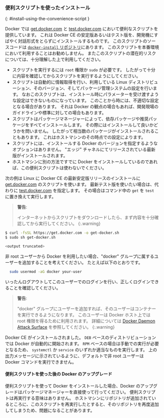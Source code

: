 <!-- This file is included in Docker CE or EE installation docs for Linux. -->

<!--
### Install using the convenience script
-->
### 便利スクリプトを使ったインストール
{: #install-using-the-convenience-script }

<!--
Docker provides convenience scripts at [get.docker.com](https://get.docker.com/)
and [test.docker.com](https://test.docker.com/) for installing edge and
testing versions of Docker CE into development environments quickly and
non-interactively. The source code for the scripts is in the
[`docker-install` repository](https://github.com/docker/docker-install).
**Using these scripts is not recommended for production
environments**, and you should understand the potential risks before you use
them:
-->
Docker では [get.docker.com](https://get.docker.com/) と [test.docker.com](https://test.docker.com/) において便利なスクリプトを提供しています。
これは Docker CE の安定版あるいはテスト版を、開発機にすばやく対話形式をとらずにインストールするものです。
このスクリプトのソースコードは [`docker-install` リポジトリ](https://github.com/docker/docker-install)にあります。
このスクリプトを本番環境において利用することはお勧めしません。
またこのスクリプトの潜在的リスクについては、十分理解した上で利用してください。

<!--
- The scripts require `root` or `sudo` privileges to run. Therefore,
  you should carefully examine and audit the scripts before running them.
- The scripts attempt to detect your Linux distribution and version and
  configure your package management system for you. In addition, the scripts do
  not allow you to customize any installation parameters. This may lead to an
  unsupported configuration, either from Docker's point of view or from your own
  organization's guidelines and standards.
- The scripts install all dependencies and recommendations of the package
  manager without asking for confirmation. This may install a large number of
  packages, depending on the current configuration of your host machine.
- The script does not provide options to specify which version of Docker to install,
  and installs the latest version that is released in the "edge" channel.
- Do not use the convenience script if Docker has already been installed on the
  host machine using another mechanism.
-->
- スクリプトを実行するには ``root`` 権限か ``sudo`` が必要です。
  したがって十分に内容を確認してからスクリプトを実行するようにしてください。
- スクリプトは自動的に情報取得を行い、利用している Linux ディストリビューション、そのバージョン、そしてパッケージ管理システムの設定を行います。
  なおこのスクリプトは、インストール時にパラメーターを受け渡すような設定はできないものになっています。
  このことから時には、不適切な設定となる場合があります。
  それは Docker の観点の場合もあれば、開発現場のガイドラインや標準に対しての場合もあります。
- スクリプトはパッケージマネージャーによって、依存パッケージや推奨パッケージをすべてインストールします。
  その際にはインストールして良いかどうかを問いません。
  したがって相当数のパッケージがインストールされることもあります。
  これはホストマシンのその時点での設定によります。
- スクリプトには、インストールする Docker のバージョンを指定するようなオプションはありません。
  "エッジ" チャネルにてリリースされている最新版がインストールされます。
- ホストマシンに別の方法ですでに Docker をインストールしているのであれば、この便利スクリプトは使わないでください。

<!--
This example uses the script at [get.docker.com](https://get.docker.com/) to
install the latest release of Docker CE on Linux. To install the latest
testing version, use [test.docker.com](https://test.docker.com/) instead. In
each of the commands below, replace each occurrence of `get` with `test`.
-->
次の例は Linux に Docker CE の最新安定版リリースのインストールに [get.docker.com](https://get.docker.com/) のスクリプトを使います。
最新テスト版を使いたい場合は、代わりに [test.docker.com](https://test.docker.com/) を指定します。
その場合はコマンド中の `get` を `test` に置き換えて実行します。

> **警告**:
>
> インターネットからスクリプトをダウンロードしたら、まず内容を十分確認してから実行してください。
{:.warning}

```bash
$ curl -fsSL https://get.docker.com -o get-docker.sh
$ sudo sh get-docker.sh

<output truncated>
```

<!--
If you would like to use Docker as a non-root user, you should now consider
adding your user to the "docker" group with something like:
-->
非 root ユーザーから Docker を利用したい場合、"docker" グループに属するユーザーを追加することを考えてください。
たとえば以下のとおりです。

```bash
  sudo usermod -aG docker your-user
```

<!--
Remember to log out and back in for this to take effect!
-->
いったんログアウトしてこのユーザーでのログインを行い、正しくログインできることを確認してください。

> **警告**:
>
> "docker" グループにユーザーを追加すれば、そのユーザーはコンテナーを実行できるようになります。
> このユーザーは Docker ホスト上では root 権限を得るために利用されます。
> 詳細については
> [Docker Daemon Attack Surface](https://docs.docker.com/engine/security/security/#docker-daemon-attack-surface)
> を参照してください。
{:.warning}

<!--
Docker CE is installed. It starts automatically on `DEB`-based distributions. On
`RPM`-based distributions, you need to start it manually using the appropriate
`systemctl` or `service` command. As the message indicates, non-root users can't
run Docker commands by default.
-->
Docker CE がインストールされました。
`DEB` ベースのディストリビューションでは Docker が自動的に開始されます。
`RPM` ベースの場合は手動での実行が必要となるため、 `systemctl` か `service` のいずれか適当なものを実行します。
上の出力メッセージに示されているように、デフォルトで非 root ユーザーは Docker コマンドを実行できません。

<!--
#### Upgrade Docker after using the convenience script
-->
#### 便利スクリプトを使った後の Docker のアップグレード

<!--
If you installed Docker using the convenience script, you should upgrade Docker
using your package manager directly. There is no advantage to re-running the
convenience script, and it can cause issues if it attempts to re-add
repositories which have already been added to the host machine.
-->
便利スクリプトを使って Docker をインストールした場合、Docker のアップグレードはパッケージマネージャーを直接使って行ってください。
便利スクリプトは再実行する意味はありません。
ホストマシンにリポジトリが追加されているところに、このスクリプトを再実行したとすると、そのリポジトリを再度追加してしまうため、問題になることがあります。
